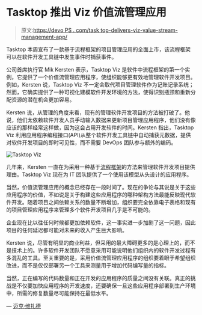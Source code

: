 # Tasktop 推出 Viz 价值流管理应用

> 原文:[https://devo PS . com/task top-delivers-viz-value-stream-management-app/](https://devops.com/tasktop-delivers-viz-value-stream-management-app/)

Tasktop 本周宣布了一款基于流程框架的项目管理应用的全面上市，该流程框架可以在软件开发工具链中发生事件时捕获事件。

公司首席执行官 Mik Kersten 表示，Tasktop Viz 是软件中流程框架的第一个实例，它提供了一个价值流管理应用程序，使组织能够更有效地管理软件开发项目。例如，Kersten 说，Tasktop Viz 不一定会取代项目管理软件作为记账记录系统；然而，它确实提供了一种可视化建模软件开发环境的方法，使得识别瓶颈和重新分配资源的潜在机会更加容易。

Kersten 说，从管理的角度来看，现有的管理软件开发项目的方法被打破了。他说，他们太依赖软件开发人员手动输入数据来更新项目管理应用程序，他们没有像应该的那样经常这样做，因为这会占用开发软件的时间。Kersten 指出，Tasktop Viz 利用应用程序编程接口(API)从整个软件开发工具链中自动捕获元数据，提供对软件开发项目的即时可见性，而不需要 DevOps 团队参与额外的编码。

![Tasktop Viz](../Images/5f93ca428ba6554b7b808e25981a776b.png)

几年来，Kersten 一直在为采用一种基于[流程框架](https://www.tasktop.com/flow-framework)的方法来管理软件开发项目提供理由。Tasktop Viz 现在为 IT 团队提供了一个使用该模型从头设计的应用程序。

当然，价值流管理应用的概念已经存在一段时间了。现在的争论与其说是关于这些应用程序的价值，不如说是关于构建这些应用程序的哪种架构方法最能反映现代软件开发。随着项目之间依赖关系的数量不断增加，组织要完全依靠电子表格和现有的项目管理应用程序来管理多个软件开发项目几乎是不可能的。

企业现在比以往任何时候都更加依赖软件，这一事实进一步加剧了这一问题，因此项目的任何延迟都可能对未来的收入产生巨大影响。

Kersten 说，尽管有明显的商业利益，但采用的最大障碍更多的是心理上的，而不是技术上的。许多软件开发团队不愿意采用可能说明他们组织内的软件开发过程有多混乱的工具。至关重要的是，采用价值流管理应用程序的组织要着眼于希望组织改进，而不是仅仅部署另一个工具来测量用于增加代码编写量的指标。

当然，正在编写的代码数量和正在开发的应用程序的质量之间没有关联。真正的挑战是不仅要加快应用程序的开发速度，还要确保一旦这些应用程序部署到生产环境中，所需的修复数量尽可能保持在最低水平。

— [迈克·维扎德](https://devops.com/author/mike-vizard/)